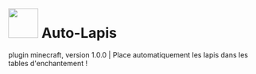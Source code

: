 # <img src="https://static.wikia.nocookie.net/minecraft/images/5/5c/Lapis-lazuli_%28gemme%29.png/revision/latest/top-crop/width/360/height/360?cb=20160612105849&path-prefix=fr" height="60" width="60"> Auto-Lapis
plugin minecraft, version 1.0.0 | Place automatiquement les lapis dans les tables d'enchantement !
